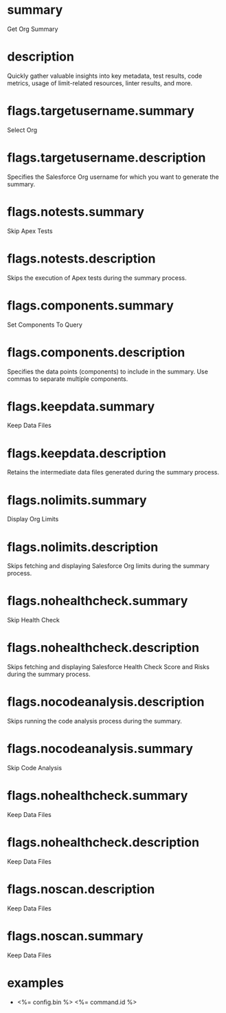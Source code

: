 # summary

Get Org Summary 

# description

Quickly gather valuable insights into key metadata, test results, code metrics, usage of limit-related resources, linter results, and more.

# flags.targetusername.summary

Select Org

# flags.targetusername.description

Specifies the Salesforce Org username for which you want to generate the summary.

# flags.notests.summary

Skip Apex Tests

# flags.notests.description

Skips the execution of Apex tests during the summary process.

# flags.components.summary

Set Components To Query

# flags.components.description

Specifies the data points (components) to include in the summary. Use commas to separate multiple components.

# flags.keepdata.summary

Keep Data Files

# flags.keepdata.description

 Retains the intermediate data files generated during the summary process.

# flags.nolimits.summary

Display Org Limits

# flags.nolimits.description

Skips fetching and displaying Salesforce Org limits during the summary process.

# flags.nohealthcheck.summary

Skip Health Check

# flags.nohealthcheck.description

Skips fetching and displaying Salesforce Health Check Score and Risks during the summary process.

# flags.nocodeanalysis.description
Skips running the code analysis process during the summary.

# flags.nocodeanalysis.summary

Skip Code Analysis

# flags.nohealthcheck.summary

Keep Data Files

# flags.nohealthcheck.description

Keep Data Files

# flags.noscan.description

Keep Data Files

# flags.noscan.summary

Keep Data Files

# examples

- <%= config.bin %> <%= command.id %>

